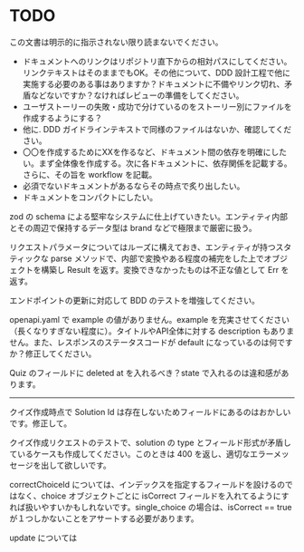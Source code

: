 # TODO

この文書は明示的に指示されない限り読まないでください。

- ドキュメントへのリンクはリポジトリ直下からの相対パスにしてください。リンクテキストはそのままでもOK。その他について、DDD 設計工程で他に実施する必要のある事はありますか？ドキュメントに不備やリンク切れ、矛盾などないですか？なければレビューの準備をしてください。
- ユーザストーリーの失敗・成功で分けているのをストーリー別にファイルを作成するようにする？
- 他に. DDD ガイドラインテキストで同様のファイルはないか、確認してください。
- 〇〇を作成するためにXXを作るなど、ドキュメント間の依存を明確にしたい。まず全体像を作成する。次に各ドキュメントに、依存関係を記載する。さらに、その旨を workflow を記載。
- 必須でないドキュメントがあるならその時点で炙り出したい。
- ドキュメントをコンパクトにしたい。

zod の schema による堅牢なシステムに仕上げていきたい。エンティティ内部とその周辺で保持するデータ型は brand などで極限まで厳密に扱う。

リクエストパラメータについてはルーズに構えておき、エンティティが持つスタティックな parse メソッドで、内部で変換やある程度の補完をした上でオブジェクトを構築し Result を返す。変換できなかったものは不正な値として Err を返す。

エンドポイントの更新に対応して BDD のテストを増強してください。

openapi.yaml で example の値がありません。example を充実させてください（長くなりすぎない程度に）。タイトルやAPI全体に対する description もありません。また、レスポンスのステータスコードが default になっているのは何ですか？修正してください。

Quiz のフィールドに deleted at を入れるべき？state で入れるのは違和感があります。

---

クイズ作成時点で Solution Id は存在しないためフィールドにあるのはおかしいです。修正して。

クイズ作成リクエストのテストで、solution の type とフィールド形式が矛盾しているケースも作成してください。このときは 400 を返し、適切なエラーメッセージを出して欲しいです。

correctChoiceId については、インデックスを指定するフィールドを設けるのではなく、choice オブジェクトごとに isCorrect フィールドを入れてるようにすれば扱いやすいかもしれないです。single_choice の場合は、isCorrect == true が１つしかないことをアサートする必要があります。

update については
